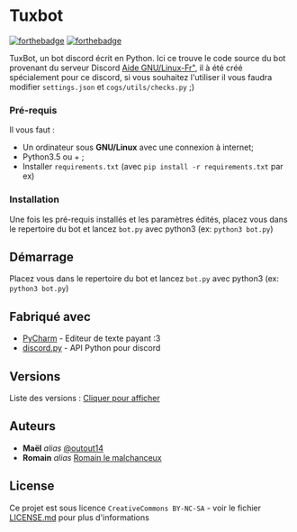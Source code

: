 # Tuxbot

[![forthebadge](http://forthebadge.com/images/badges/contains-cat-gifs.svg)](http://forthebadge.com)
[![forthebadge](https://forthebadge.com/images/badges/made-with-python.svg)](http://forthebadge.com)

TuxBot, un bot discord écrit en Python.
Ici ce trouve le code source du bot provenant du serveur Discord  [Aide GNU/Linux-Fr"](https://discord.gg/79943dJ "Rejoindre le serveur"), il à été créé spécialement pour ce discord, si vous souhaitez l'utiliser il vous faudra modifier ``settings.json`` et ``cogs/utils/checks.py`` ;)

### Pré-requis

Il vous faut :

- Un ordinateur sous **GNU/Linux** avec une connexion à internet;
- Python3.5 ou + ;
- Installer ``requirements.txt`` (avec ``pip install -r requirements.txt`` par ex)

### Installation

Une fois les pré-requis installés et les paramètres édités, placez vous dans le repertoire du bot et lancez ``bot.py`` avec python3 (ex: ``python3 bot.py``)

## Démarrage

Placez vous dans le repertoire du bot et lancez ``bot.py`` avec python3 (ex: ``python3 bot.py``)

## Fabriqué avec
* [PyCharm](https://www.jetbrains.com/pycharm/) - Editeur de texte payant :3
* [discord.py](https://github.com/Rapptz/discord.py) - API Python pour discord

## Versions
Liste des versions : [Cliquer pour afficher](https://github.com/outout14/tuxbot-bot/tags)

## Auteurs
* **Maël** _alias_ [@outout14](https://github.com/outout14)
* **Romain** _alias_ [Romain le malchanceux](https://github.com/Rom194)

## License

Ce projet est sous licence ``CreativeCommons BY-NC-SA`` - voir le fichier [LICENSE.md](LICENSE.md) pour plus d'informations


